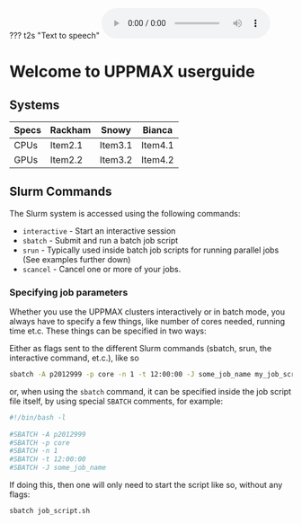 ??? t2s "Text to speech"
    <audio src="../project_apply.mp3" controls preload></audio>

# Welcome to UPPMAX userguide 


## Systems

| Specs    | Rackham    | Snowy    | Bianca    |
|---------------- | --------------- | --------------- | --------------- |
| CPUs    | Item2.1    | Item3.1    | Item4.1    |
| GPUs   | Item2.2   | Item3.2   | Item4.2   |


## Slurm Commands

The Slurm system is accessed using the following commands:

* `interactive` - Start an interactive session
* `sbatch` - Submit and run a batch job script
* `srun` - Typically used inside batch job scripts for running parallel jobs
  (See examples further down)
* `scancel` - Cancel one or more of your jobs.

### Specifying job parameters

Whether you use the UPPMAX clusters interactively or in batch mode, you always
have to specify a few things, like number of cores needed, running time et.c.
These things can be specified in two ways:

Either as flags sent to the different Slurm commands (sbatch, srun, the
interactive command, et.c.), like so

``` bash
sbatch -A p2012999 -p core -n 1 -t 12:00:00 -J some_job_name my_job_script_file.sh
```

or, when using the `sbatch` command, it can be specified inside the job script
file itself, by using special `SBATCH` comments, for example:

``` bash title="job_script.sh"
#!/bin/bash -l
 
#SBATCH -A p2012999
#SBATCH -p core
#SBATCH -n 1
#SBATCH -t 12:00:00
#SBATCH -J some_job_name

```

If doing this, then one will only need to start the script like so, without any
flags:

``` bash
sbatch job_script.sh
```
